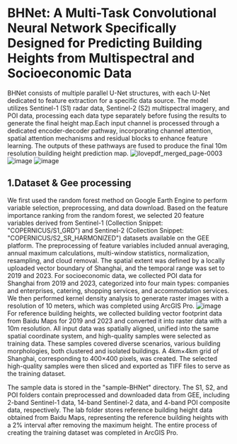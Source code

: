 BHNet: A Multi-Task Convolutional Neural Network Specifically Designed for Predicting Building Heights from Multispectral and Socioeconomic Data
===
BHNet consists of multiple parallel U-Net structures, with each U-Net dedicated to feature extraction for a specific data source. The model utilizes Sentinel-1 (S1) radar data, Sentinel-2 (S2) multispectral imagery, and POI data, processing each data type separately before fusing the results to generate the final height map.Each input channel is processed through a dedicated encoder-decoder pathway, incorporating channel attention, spatial attention mechanisms and residual blocks to enhance feature learning. The outputs of these pathways are fused to produce the final 10m resolution building height prediction map.
![ilovepdf_merged_page-0003](https://github.com/user-attachments/assets/cf2f8c5f-6b1f-47ed-8de8-ebc7dd64df36)
![image](https://github.com/user-attachments/assets/5f555d55-c7c2-437b-8708-ffb98ed5d8f6)
![image](https://github.com/user-attachments/assets/5c094508-ee6e-4dfd-90a5-2303e10d1254)

1.Dataset & Gee processing
----
We first used the random forest method on Google Earth Engine to perform variable selection, preprocessing, and data download. Based on the feature importance ranking from the random forest, we selected 20 feature variables derived from Sentinel-1 (Collection Snippet: "COPERNICUS/S1_GRD") and Sentinel-2 (Collection Snippet: "COPERNICUS/S2_SR_HARMONIZED") datasets available on the GEE platform. The preprocessing of feature variables included annual averaging, annual maximum calculations, multi-window statistics, normalization, resampling, and cloud removal. The spatial extent was defined by a locally uploaded vector boundary of Shanghai, and the temporal range was set to 2019 and 2023.
For socioeconomic data, we collected POI data for Shanghai from 2019 and 2023, categorized into four main types: companies and enterprises, catering, shopping services, and accommodation
services. We then performed kernel density analysis to generate raster images with a resolution of 10 meters, which was completed using ArcGIS Pro.
![image](https://github.com/user-attachments/assets/1f78d745-2e2d-48e1-81b8-234178601cbb)
For reference building heights, we collected building vector footprint data from Baidu Maps for 2019 and 2023 and converted it into raster data with a 10m resolution. All input data was spatially aligned, unified into the same spatial coordinate system, and high-quality samples were selected as training data. These samples covered diverse scenarios, various building morphologies, both clustered and isolated buildings. A 4km×4km grid of Shanghai, corresponding to 400×400 pixels, was created. The selected high-quality samples were then sliced and exported as TIFF files to serve as the training dataset.

The sample data is stored in the "sample-BHNet" directory. The S1, S2, and POI folders contain preprocessed and downloaded data from GEE, including 2-band Sentinel-1 data, 14-band Sentinel-2 data, and 4-band POI composite data, respectively. The lab folder stores reference building height data obtained from Baidu Maps, representing the reference building heights with a 2% interval after removing the maximum height. The entire process of creating the training dataset was completed in ArcGIS Pro.







